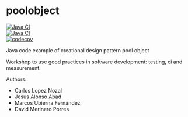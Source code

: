 poolobject
==========

[![Java CI](https://github.com/muf1002/poolobject/actions/workflows/ci_jdk11_build.yml/badge.svg)](https://github.com/muf1002/poolobject/actions/workflows/ci_jdk11_build.yml) 	
[![Java CI](https://github.com/muf1002/poolobject/actions/workflows/ci_jdk1.8_build_test.yml/badge.svg)](https://github.com/muf1002/poolobject/actions/workflows/ci_jdk1.8_build_test.yml) 	
[![codecov](https://codecov.io/gh/muf1002/poolobject/graph/badge.svg?token=NvQ17D5kct)](https://codecov.io/gh/muf1002/poolobject)	

Java code example of creational design pattern pool object

Workshop to use good practices in software development: testing, ci and measurement.

Authors:

- Carlos Lopez Nozal
- Jesus Alonso Abad
- Marcos Ubierna Fernández
- David Merinero Porres
